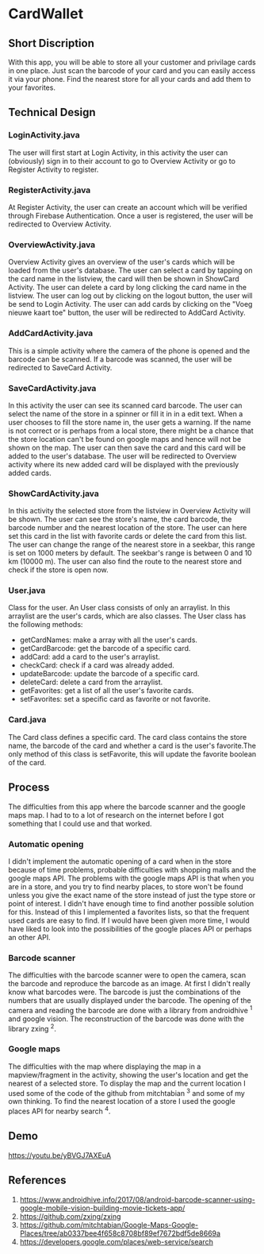 # CardWallet
## Short Discription
With this app, you will be able to store all your customer and privilage cards in one place. Just scan the barcode of your card and you
can easily access it via your phone. Find the nearest store for all your cards and add them to your favorites.

## Technical Design
### LoginActivity.java
The user will first start at Login Activity, in this activity the user can (obviously) sign in to their account to go to Overview Activity
or go to Register Activity to register. 

### RegisterActivity.java
At Register Activity, the user can create an account which will be verified through Firebase Authentication. Once a user is registered,
the user will be redirected to Overview Activity.

### OverviewActivity.java
Overview Activity gives an overview of the user's cards which will be loaded from the user's database. The user can select a card by 
tapping on the card name in the listview, the card will then be shown in ShowCard Activity. The user can delete a card by long clicking
the card name in the listview. The user can log out by clicking on the logout button, the user will be send to Login Activity. The user 
can add cards by clicking on the "Voeg nieuwe kaart toe" button, the user will be redirected to AddCard Activity.

### AddCardActivity.java
This is a simple activity where the camera of the phone is opened and the barcode can be scanned. If a barcode was scanned, the user
will be redirected to SaveCard Activity.

### SaveCardActivity.java
In this activity the user can see its scanned card barcode. The user can select the name of the store in a spinner or fill it in in a 
edit text. When a user chooses to fill the store name in, the user gets a warning. If the name is not correct or is perhaps from a local
store, there might be a chance that the store location can't be found on google maps and hence will not be shown on the map. The user
can then save the card and this card will be added to the user's database. The user will be redirected to Overview activity where its
new added card will be displayed with the previously added cards.

### ShowCardActivity.java
In this activity the selected store from the listview in Overview Activity will be shown. The user can see the store's name, the card
barcode, the barcode number and the nearest location of the store. The user can here set this card in the list with favorite cards or
delete the card from this list. The user can change the range of the nearest store in a seekbar, this range is set on 1000 meters by
default. The seekbar's range is between 0 and 10 km (10000 m). The user can also find the route to the nearest store and check if the
store is open now.

### User.java
Class for the user. An User class consists of only an arraylist. In this arraylist are the user's cards, which are also classes. The 
User class has the following methods:
 * getCardNames: make a array with all the user's cards.
 * getCardBarcode: get the barcode of a specific card.
 * addCard: add a card to the user's arraylist.
 * checkCard: check if a card was already added.
 * updateBarcode: update the barcode of a specific card.
 * deleteCard: delete a card from the arraylist.
 * getFavorites: get a list of all the user's favorite cards.
 * setFavorites: set a specific card as favorite or not favorite.
 
### Card.java
The Card class defines a specific card. The card class contains the store name, the barcode of the card and whether a card is the user's
favorite.The only method of this class is setFavorite, this will update the favorite boolean of the card.

## Process
The difficulties from this app where the barcode scanner and the google maps map. I had to to a lot of research on the internet before
I got something that I could use and that worked. 

### Automatic opening
I didn't implement the automatic opening of a card when in the store because of time problems, probable difficulties with shopping 
malls and the google maps API. The problems with the google maps API is that when you are in a store, and you try to find nearby places,
to store won't be found unless you give the exact name of the store instead of just the type store or point of interest. I didn't have
enough time to find another possible solution for this. Instead of this I implemented a favorites lists, so that the frequent used cards
are easy to find. If I would have been given more time, I would have liked to look into the possibilities of the google places API or
perhaps an other API.

### Barcode scanner
The difficulties with the barcode scanner were to open the camera, scan the barcode and reproduce the barcode as an image. At first I
didn't really know what barcodes were. The barcode is just the combinations of the numbers that are usually displayed under the barcode.
The opening of the camera and reading the barcode are done with a library from androidhive <sup>1</sup> and google vision. The
reconstruction of the barcode was done with the library zxing <sup>2</sup>.

### Google maps
The difficulties with the map where displaying the map in a mapview/fragment in the activity, showing the user's location and get the
nearest of a selected store. To display the map and the current location I used some of the code of the github from mitchtabian <sup>3</sup> and some of my own thinking. To find the nearest location of a store I used the google places API for nearby search 
<sup>4</sup>.

## Demo
https://youtu.be/yBVGJ7AXEuA

## References
1. https://www.androidhive.info/2017/08/android-barcode-scanner-using-google-mobile-vision-building-movie-tickets-app/
2. https://github.com/zxing/zxing
3. https://github.com/mitchtabian/Google-Maps-Google-Places/tree/ab0337bee4f658c8708bf89ef7672bdf5de8669a
4. https://developers.google.com/places/web-service/search
